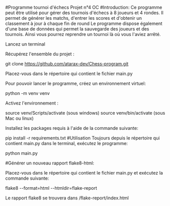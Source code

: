 #Programme tournoi d'échecs
Projet n°4 OC 
#Introduction: 
Ce programme peut être utilisé pour gérer des tournois d'échecs à 8 joueurs et 4 rondes.
Il permet de générer les matchs, d'entrer les scores et d'obtenir un classement à jour à chaque fin de round
Le programme dispose également d'une base de données qui permet la sauvegarde des joueurs et des tournois.
Ainsi vous pourrez reprendre un tournoi là où vous l'aviez arrêté.

Lancez un terminal

Récupérez l'ensemble du projet :

git clone https://github.com/atarax-dev/Chess-program.git

Placez-vous dans le répertoire qui contient le fichier main.py

Pour pouvoir lancer le programme, créez un environnement virtuel:

python -m venv venv

Activez l'environnement :

source venv/Scripts/activate (sous windows)
source venv/bin/activate (sous Mac ou linux)

Installez les packages requis à l'aide de la commande suivante:

pip install -r requirements.txt
#Utilisation 
Toujours depuis le répertoire qui contient main.py dans le terminal, exécutez le programme:

python main.py

#Générer un nouveau rapport flake8-html:

Placez-vous dans le répertoire qui contient le fichier main.py et exécutez la commande suivante:

flake8 --format=html --htmldir=flake-report

Le rapport flake8 se trouvera dans /flake-report/index.html